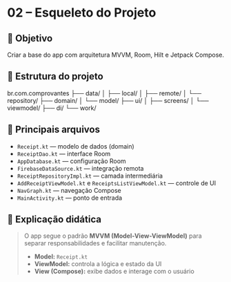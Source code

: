 # 02 – Esqueleto do Projeto

## 🎯 Objetivo
Criar a base do app com arquitetura MVVM, Room, Hilt e Jetpack Compose.

## 🧱 Estrutura do projeto
br.com.comprovantes
├── data/
│   ├── local/
│   ├── remote/
│   └── repository/
├── domain/
│   └── model/
├── ui/
│   ├── screens/
│   └── viewmodel/
├── di/
└── work/

## 🧩 Principais arquivos
- `Receipt.kt` — modelo de dados (domain)
- `ReceiptDao.kt` — interface Room
- `AppDatabase.kt` — configuração Room
- `FirebaseDataSource.kt` — integração remota
- `ReceiptRepositoryImpl.kt` — camada intermediária
- `AddReceiptViewModel.kt` e `ReceiptsListViewModel.kt` — controle de UI
- `NavGraph.kt` — navegação Compose
- `MainActivity.kt` — ponto de entrada

## 🧠 Explicação didática
> O app segue o padrão **MVVM (Model-View-ViewModel)** para separar responsabilidades e facilitar manutenção.
> 
> - **Model:** `Receipt.kt`
> - **ViewModel:** controla a lógica e estado da UI
> - **View (Compose):** exibe dados e interage com o usuário
